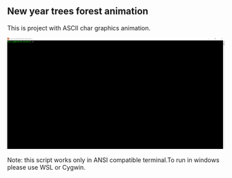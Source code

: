 ## New year trees forest animation
This is project with ASCII char graphics animation.

![tree forest](doc/screen.gif)

Note: this script works only in ANSI compatible terminal.To run in windows please use WSL or Cygwin.